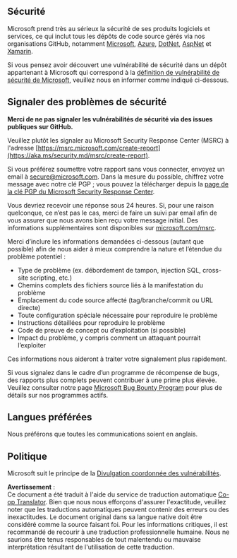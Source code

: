 <!--
CO_OP_TRANSLATOR_METADATA:
{
  "original_hash": "cc205495d4eace1fabcdee963024069f",
  "translation_date": "2025-06-12T11:03:15+00:00",
  "source_file": "SECURITY.md",
  "language_code": "fr"
}
-->
## Sécurité

Microsoft prend très au sérieux la sécurité de ses produits logiciels et services, ce qui inclut tous les dépôts de code source gérés via nos organisations GitHub, notamment [Microsoft](https://github.com/Microsoft), [Azure](https://github.com/Azure), [DotNet](https://github.com/dotnet), [AspNet](https://github.com/aspnet) et [Xamarin](https://github.com/xamarin).

Si vous pensez avoir découvert une vulnérabilité de sécurité dans un dépôt appartenant à Microsoft qui correspond à la [définition de vulnérabilité de sécurité de Microsoft](https://aka.ms/security.md/definition), veuillez nous en informer comme indiqué ci-dessous.

## Signaler des problèmes de sécurité

**Merci de ne pas signaler les vulnérabilités de sécurité via des issues publiques sur GitHub.**

Veuillez plutôt les signaler au Microsoft Security Response Center (MSRC) à l'adresse [https://msrc.microsoft.com/create-report](https://aka.ms/security.md/msrc/create-report).

Si vous préférez soumettre votre rapport sans vous connecter, envoyez un email à [secure@microsoft.com](mailto:secure@microsoft.com). Dans la mesure du possible, chiffrez votre message avec notre clé PGP ; vous pouvez la télécharger depuis la [page de la clé PGP du Microsoft Security Response Center](https://aka.ms/security.md/msrc/pgp).

Vous devriez recevoir une réponse sous 24 heures. Si, pour une raison quelconque, ce n’est pas le cas, merci de faire un suivi par email afin de vous assurer que nous avons bien reçu votre message initial. Des informations supplémentaires sont disponibles sur [microsoft.com/msrc](https://www.microsoft.com/msrc).

Merci d’inclure les informations demandées ci-dessous (autant que possible) afin de nous aider à mieux comprendre la nature et l’étendue du problème potentiel :

  * Type de problème (ex. débordement de tampon, injection SQL, cross-site scripting, etc.)
  * Chemins complets des fichiers source liés à la manifestation du problème
  * Emplacement du code source affecté (tag/branche/commit ou URL directe)
  * Toute configuration spéciale nécessaire pour reproduire le problème
  * Instructions détaillées pour reproduire le problème
  * Code de preuve de concept ou d’exploitation (si possible)
  * Impact du problème, y compris comment un attaquant pourrait l’exploiter

Ces informations nous aideront à traiter votre signalement plus rapidement.

Si vous signalez dans le cadre d’un programme de récompense de bugs, des rapports plus complets peuvent contribuer à une prime plus élevée. Veuillez consulter notre page [Microsoft Bug Bounty Program](https://aka.ms/security.md/msrc/bounty) pour plus de détails sur nos programmes actifs.

## Langues préférées

Nous préférons que toutes les communications soient en anglais.

## Politique

Microsoft suit le principe de la [Divulgation coordonnée des vulnérabilités](https://aka.ms/security.md/cvd).

**Avertissement** :  
Ce document a été traduit à l'aide du service de traduction automatique [Co-op Translator](https://github.com/Azure/co-op-translator). Bien que nous nous efforçons d'assurer l'exactitude, veuillez noter que les traductions automatiques peuvent contenir des erreurs ou des inexactitudes. Le document original dans sa langue native doit être considéré comme la source faisant foi. Pour les informations critiques, il est recommandé de recourir à une traduction professionnelle humaine. Nous ne saurions être tenus responsables de tout malentendu ou mauvaise interprétation résultant de l'utilisation de cette traduction.